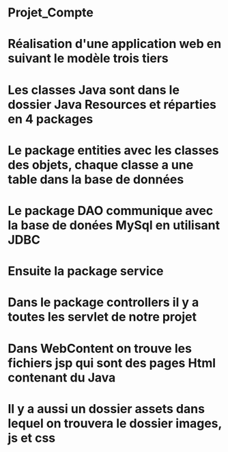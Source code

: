 # Projet_Compte
# Réalisation d'une application web en suivant le modèle trois tiers
# Les classes Java sont dans le dossier Java Resources et réparties en 4 packages
# Le package entities avec les classes des objets, chaque classe a une table dans la base de données
# Le package DAO communique avec la base de donées MySql en utilisant JDBC
# Ensuite la package service
# Dans le package controllers il y a toutes les servlet de notre projet
# Dans WebContent on trouve les fichiers jsp qui sont des pages Html contenant du Java
# Il y a aussi un dossier assets dans lequel on trouvera le dossier images, js et css

